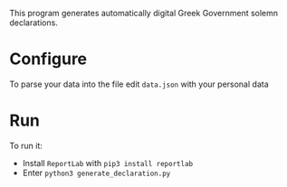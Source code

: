 This program generates automatically digital Greek Government solemn declarations.

# Configure
To parse your data into the file edit `data.json` with your personal data

# Run
To run it:

* Install `ReportLab` with `pip3 install reportlab`
* Enter `python3 generate_declaration.py`
 
